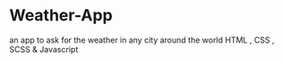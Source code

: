 # Weather-App
an app to ask for the weather in any city around the world
HTML , CSS , SCSS & Javascript

